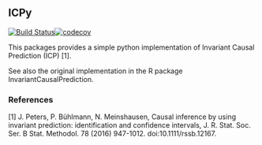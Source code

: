 ## ICPy
[![Build Status](https://travis-ci.org/jan-glx/ICPy.svg?branch=master)](https://travis-ci.org/jan-glx/ICPy)[![codecov](https://codecov.io/gh/jan-glx/ICPy/branch/master/graph/badge.svg)](https://codecov.io/gh/jan-glx/ICPy)

This packages provides a simple python implementation of Invariant Causal Prediction (ICP) [1].

See also the original implementation in the R package InvariantCausalPrediction.
### References
[1] J. Peters, P. Bühlmann, N. Meinshausen, Causal inference by using invariant prediction: identification and confidence intervals, J. R. Stat. Soc. Ser. B Stat. Methodol. 78 (2016) 947-1012. doi:10.1111/rssb.12167.
